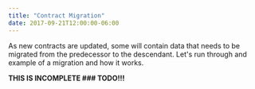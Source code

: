 ```yaml
---
title: "Contract Migration"
date: 2017-09-21T12:00:00-06:00
---
```


As new contracts are updated, some will contain data that needs to be migrated from the predecessor to the descendant. Let's run through and example of a migration and how it works.


**THIS IS INCOMPLETE ### TODO!!!**

